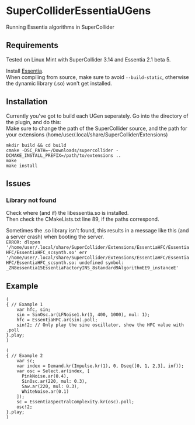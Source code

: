 # SuperColliderEssentiaUGens
Running Essentia algorithms in SuperCollider

## Requirements
Tested on Linux Mint with SuperCollider 3.14 and Essentia 2.1 beta 5.

Install [Essentia](https://github.com/MTG/essentia).  
When compiling from source, make sure to avoid `--build-static`, otherwise the dynamic library (.so) won't get installed.  

## Installation
Currently you've got to build each UGen seperately. Go into the directory of the plugin, and do this:  
Make sure to change the path of the SuperCollider source, and the path for your extensions (home/user/.local/share/SuperCollider/Extensions) 
~~~
mkdir build && cd build
cmake -DSC_PATH=~/Downloads/supercollider -DCMAKE_INSTALL_PREFIX=/path/to/extensions ..
make
make install
~~~

## Issues
### Library not found
Check where (and if) the libessentia.so is installed.  
Then check the CMakeLists.txt line 89, if the paths correspond.  

Sometimes the .so library isn't found, this results in a message like this (and a server crash) when booting the server.  
`ERROR: dlopen '/home/user/.local/share/SuperCollider/Extensions/EssentiaHFC/EssentiaHFC/EssentiaHFC_scsynth.so' err '/home/user/.local/share/SuperCollider/Extensions/EssentiaHFC/EssentiaHFC/EssentiaHFC_scsynth.so: undefined symbol: _ZN8essentia15EssentiaFactoryINS_8standard9AlgorithmEE9_instanceE'`

## Example
~~~
(
{ // Example 1
	var hfc, sin;
	sin = SinOsc.ar(LFNoise1.kr(1, 400, 1000), mul: 1);
	hfc = EssentiaHFC.ar(sin).poll;
	sin!2; // Only play the sine oscillator, show the HFC value with .poll
}.play;
)

(
{ // Example 2
    var sc; 
    var index = Demand.kr(Impulse.kr(1), 0, Dseq([0, 1, 2,3], inf));
    var osc = Select.ar(index, [
      PinkNoise.ar(0.4),
      SinOsc.ar(220, mul: 0.3),
      Saw.ar(220, mul: 0.3),
      WhiteNoise.ar(0.1)
    ]);
    sc = EssentiaSpectralComplexity.kr(osc).poll;
    osc!2;
}.play;
)
~~~
